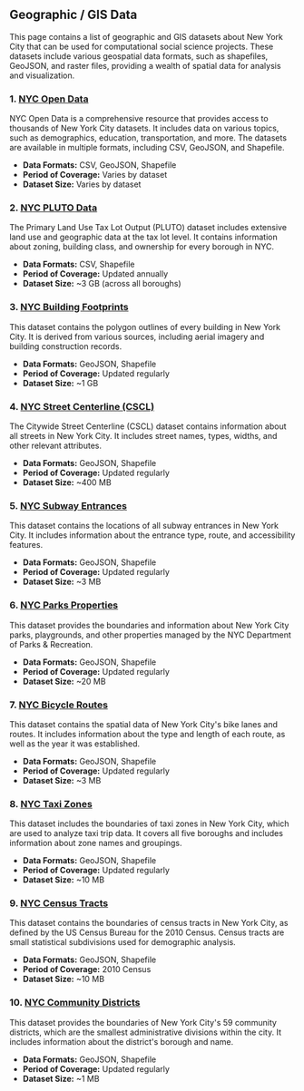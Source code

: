 ## Geographic / GIS Data

This page contains a list of geographic and GIS datasets about New York City that can be used for computational social science projects. These datasets include various geospatial data formats, such as shapefiles, GeoJSON, and raster files, providing a wealth of spatial data for analysis and visualization.

### 1. [NYC Open Data](https://opendata.cityofnewyork.us/)
NYC Open Data is a comprehensive resource that provides access to thousands of New York City datasets. It includes data on various topics, such as demographics, education, transportation, and more. The datasets are available in multiple formats, including CSV, GeoJSON, and Shapefile.

- **Data Formats:** CSV, GeoJSON, Shapefile
- **Period of Coverage:** Varies by dataset
- **Dataset Size:** Varies by dataset

### 2. [NYC PLUTO Data](https://www1.nyc.gov/site/planning/data-maps/open-data/dwn-pluto-mappluto.page)
The Primary Land Use Tax Lot Output (PLUTO) dataset includes extensive land use and geographic data at the tax lot level. It contains information about zoning, building class, and ownership for every borough in NYC.

- **Data Formats:** CSV, Shapefile
- **Period of Coverage:** Updated annually
- **Dataset Size:** ~3 GB (across all boroughs)

### 3. [NYC Building Footprints](https://data.cityofnewyork.us/Housing-Development/Building-Footprints/nqwf-w8eh)
This dataset contains the polygon outlines of every building in New York City. It is derived from various sources, including aerial imagery and building construction records.

- **Data Formats:** GeoJSON, Shapefile
- **Period of Coverage:** Updated regularly
- **Dataset Size:** ~1 GB

### 4. [NYC Street Centerline (CSCL)](https://data.cityofnewyork.us/City-Government/NYC-Street-Centerline-CSCL-/exjm-f27b)
The Citywide Street Centerline (CSCL) dataset contains information about all streets in New York City. It includes street names, types, widths, and other relevant attributes.

- **Data Formats:** GeoJSON, Shapefile
- **Period of Coverage:** Updated regularly
- **Dataset Size:** ~400 MB

### 5. [NYC Subway Entrances](https://data.cityofnewyork.us/Transportation/Subway-Entrances/drex-xx56)
This dataset contains the locations of all subway entrances in New York City. It includes information about the entrance type, route, and accessibility features.

- **Data Formats:** GeoJSON, Shapefile
- **Period of Coverage:** Updated regularly
- **Dataset Size:** ~3 MB

### 6. [NYC Parks Properties](https://data.cityofnewyork.us/Recreation/New-York-City-Parks-Properties/8hup-7p35)
This dataset provides the boundaries and information about New York City parks, playgrounds, and other properties managed by the NYC Department of Parks & Recreation.

- **Data Formats:** GeoJSON, Shapefile
- **Period of Coverage:** Updated regularly
- **Dataset Size:** ~20 MB

### 7. [NYC Bicycle Routes](https://data.cityofnewyork.us/Transportation/Bicycle-Routes/7vsa-caz7)
This dataset contains the spatial data of New York City's bike lanes and routes. It includes information about the type and length of each route, as well as the year it was established.

- **Data Formats:** GeoJSON, Shapefile
- **Period of Coverage:** Updated regularly
- **Dataset Size:** ~3 MB

### 8. [NYC Taxi Zones](https://data.cityofnewyork.us/Transportation/NYC-Taxi-Zones/tqmj-j8zm)
This dataset includes the boundaries of taxi zones in New York City, which are used to analyze taxi trip data. It covers all five boroughs and includes information about zone names and groupings.

- **Data Formats:** GeoJSON, Shapefile
- **Period of Coverage:** Updated regularly
- **Dataset Size:** ~10 MB

### 9. [NYC Census Tracts](https://data.cityofnewyork.us/City-Government/Census-Tracts-2010-Census-/v2h8-6mxf)
This dataset contains the boundaries of census tracts in New York City, as defined by the US Census Bureau for the 2010 Census. Census tracts are small statistical subdivisions used for demographic analysis.

- **Data Formats:** GeoJSON, Shapefile
- **Period of Coverage:** 2010 Census
- **Dataset Size:** ~10 MB

### 10. [NYC Community Districts](https://data.cityofnewyork.us/City-Government/Community-Districts/yfnk-k7r4)
This dataset provides the boundaries of New York City's 59 community districts, which are the smallest administrative divisions within the city. It includes information about the district's borough and name.

- **Data Formats:** GeoJSON, Shapefile
- **Period of Coverage:** Updated regularly
- **Dataset Size:** ~1 MB

